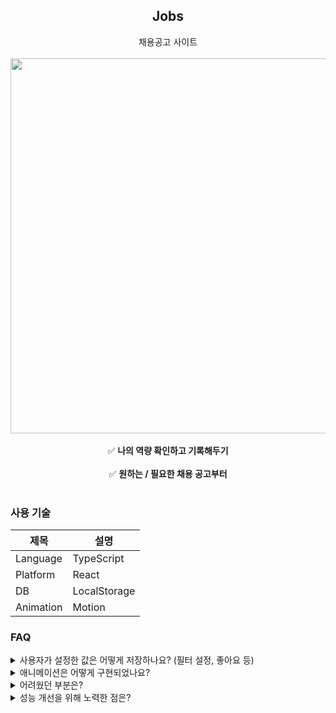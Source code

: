 <div align="center">
  <h2>Jobs</h2>
  채용공고 사이트<br/><br/>
  <img width="600" src="https://github.com/user-attachments/assets/3e7af47d-10f4-4df2-b9e6-a8946d3ce134" /><br/><br/>
  ✅️ <strong>나의 역량 확인하고 기록해두기</strong><br/><br/>
  ✅️ <strong>원하는 / 필요한 채용 공고부터</strong><br/><br/>
</div>

### 사용 기술
|제목|설명|
|------|---|
|Language|TypeScript|
|Platform|React|
|DB|LocalStorage|
|Animation|Motion|

### FAQ
<details>
  <summary>
    사용자가 설정한 값은 어떻게 저장하나요? (필터 설정, 좋아요 등)
  </summary>
  <pre><code>
사용자 설정 값은 LocalStorage에 저장됩니다.<br/><br/><br/><br/>
ㅤ
✨ 파싱 실패, 직렬화 실패 등의 예외 처리가 되어 있습니다
✨ 여러 탭에서 켜놔도 한 탭에서 DB 저장된 값이 변경되면 다른 탭에도 변경사항이 공유됩니다
✨ Custom Hook으로 사용하기 간편합니다.
ㅤ
    <details>
      <summary>코드 보기</summary>
      <img width="700" alt="local storage 관련 custom hook 코드" src="https://github.com/user-attachments/assets/b21314d5-9c9a-4143-a49a-c7a5202dfcef" />
    </details>

  </code></pre>
</details>

<details>
  <summary>
    애니메이션은 어떻게 구현되었나요?
  </summary>
  <pre><code>
Motion 라이브러리를 사용했습니다.
컴포넌트를 key 값 기준으로 구분하기 때문에 사용하기 쉽고, react 생태계에서 활발하게 사용되는 라이브러리입니다.
ㅤ
⭐ 애니메이션을 적용한 이유
ㅤ
필터와 정렬은 자주 사용되는 기능이라 판단하여 화면 배치 상 가까운 곳에 두고 싶었습니다.
다만 필터와 정렬 모두 세부 옵션이 많아 (ex. 플랫폼 - Android, iOS 등) 모두 보여줄 경우 UI가 겹치는 문제가 있었습니다.
이를 해결하기 위해 선택되지 않았을 때는 접혀 있다가, 선택되었을 때 세부 옵션을 보여주면서 다른 필터와 정렬을 보이지 않게 했습니다.
이로 인해 필터와 정렬 UI를 간결하게 보여주면서도, 조건 설정 시에 채용 공고 영역이 불필요하게 밀리지 않아 사용자가 불편함 없이 사용할 수 있습니다.
ㅤ
[필터 영역 접힌 경우]
<img width="500" height="140" alt="스크린샷 2025-08-12 오후 7 07 37 복사본" src="https://github.com/user-attachments/assets/27edb604-f6c6-49b8-b618-3cd277426f47" />
ㅤ
[필터 영역 펼쳐진 경우]
✨ 선택된 필터 영역만 펼쳐지게
✨ 정렬 영역은 안 보이게
<img width="500" height="140" alt="스크린샷 2025-08-12 오후 7 08 18 복사본" src="https://github.com/user-attachments/assets/4577e2dd-ee49-42a1-986d-c9095eb0255e" />
  </code></pre>
</details>

<details>
  <summary>
    어려웠던 부분은?
  </summary>
  <pre><code>
React에서는 함수가 UI 컴포넌트를 반환합니다.
데이터가 변경된 경우 함수가 재호출되는데, 
useEffect 훅을 사용하면 블럭 내에 작성된 코드는 의존성이 변경된 경우에만 실행되고, 그 외의 경우에는 실행되지 않습니다.
ㅤ
경력 필터 클릭시 슬라이더가 3초 노출된 후에 사라지는 기능을 구현했는데, 처음에는 선택된 필터의 종류를 의존성으로 설정했습니다.
<img width="500" height="180" alt="스크린샷 2025-08-12 오후 7 20 35 복사본" src="https://github.com/user-attachments/assets/84030bb0-621f-4869-bfae-e00b693b4002" />
ㅤ
의존성 배열에 변수를 그대로 넣었더니
다른 필터가 선택된 경우 (selectedKey === 'other key') 와
필터가 선택 해제된 경우 (selectedKey === null) 을 구분하지 못해서
다른 필터가 선택된 경우에 다시 선택이 해제되는 버그가 발생했습니다.
ㅤ
<img width="500" height="180" alt="스크린샷 2025-08-12 오후 7 20 35" src="https://github.com/user-attachments/assets/ab14a562-ca87-4013-a1d1-3e612186e2a1" />
이를 해결하기 위해 의존성을 블럭 내 코드가 실행되어야 하는 조건으로 명확히 변경했습니다.
그 결과 다른 필터가 선택된 경우에만 해당 코드가 실행되어 문제가 해결됐고, useEffect 훅의 원리에 대해 생각해볼 수 있었습니다.
  </code></pre>
</details>

<details>
  <summary>
    성능 개선을 위해 노력한 점은?
  </summary>
  <pre><code>
필터 옵션을 보여줄 때 Android (5) 와 같이 조건에 부합하는 채용 공고의 갯수를 알려주는 UI 가 있었습니다.
처음에는 컴포넌트 내부에서 채용 공고 리스트와 필터 옵션 리스트를 순회하며 갯수를 세도록 구현했습니다.
<img width="600" height="50" alt="스크린샷 2025-08-12 오후 7 40 31" src="https://github.com/user-attachments/assets/2765558c-0b92-4021-8775-98b2613fdae9" />
ㅤ
이 경우 화면이 렌더링될 때마다 값이 다시 계산되어 불필요한 계산이 발생했습니다.
이러한 문제를 해결하기 위해 useMemo 훅을 사용하여 의존성을 명확히 설정하여 재계산 횟수를 줄였습니다.
<img width="600" height="90" alt="스크린샷 2025-08-12 오후 7 41 13" src="https://github.com/user-attachments/assets/aa591596-9883-4525-aa8b-545302c39106" />
ㅤ
이후 Set을 사용해 전처리하도록 알고리즘을 변경하였고, 순회 횟수를 N * M 에서 N 으로 줄였습니다.
(N = 채용 공고 리스트 크기, M = 필터 옵션 리스트 크기)
<img width="600" height="140" alt="스크린샷 2025-08-12 오후 7 41 26" src="https://github.com/user-attachments/assets/04704053-7937-40d6-b57b-6bfa0d9d3e16" />
  </code></pre>
</details>

